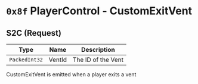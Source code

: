 # `0x8f` PlayerControl - CustomExitVent
## S2C (Request)
| Type | Name | Description |
| --- | --- | --- |
| `PackedInt32` | VentId | The ID of the Vent |

CustomExitVent is emitted when a player exits a vent
